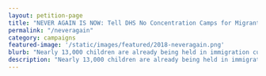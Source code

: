 ```yaml
---
layout: petition-page
title: "NEVER AGAIN IS NOW: Tell DHS No Concentration Camps for Migrant Kids!"
permalink: "/neveragain"
category: campaigns
featured-image: '/static/images/featured/2018-neveragain.png'
blurb: "Nearly 13,000 children are already being held in immigration custody, including isolated prison camps and “tent cities”."
description: "Nearly 13,000 children are already being held in immigration custody, including isolated prison camps and “tent cities”."
---
```

<link href='https://actionnetwork.org/css/style-embed-whitelabel-v3.css' rel='stylesheet' type='text/css' /><script src='https://actionnetwork.org/widgets/v3/letter/never-again-is-now-tell-dhs-no-concentration-camps-for-migrant-kids?format=js&source=widget&style=full'></script><div id='can-letter-area-never-again-is-now-tell-dhs-no-concentration-camps-for-migrant-kids' style='width: 100%'><!-- this div is the target for our HTML insertion --></div>